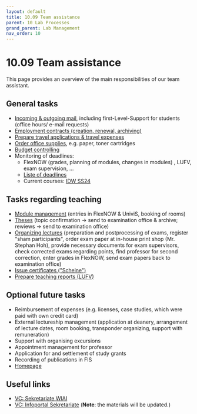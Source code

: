 ```yaml
---
layout: default
title: 10.09 Team assistance
parent: 10 Lab Processes
grand_parent: Lab Management
nav_order: 10
---
```


# 10.09 Team assistance

This page provides an overview of the main responsibilities of our team assistant.

## General tasks

- [Incoming & outgoing mail](10.51.mail.html), including first-Level-Support for students (office hours/ e-mail requests)
- [Employment contracts (creation, renewal, archiving)](10.31.contracts.html)
- [Prepare travel applications & travel expenses](10.50.travel.html)
- [Order office supplies](10.52.orders.html), e.g. paper, toner cartridges
- [Budget controlling](10.70.controlling.html#budget)
- Monitoring of deadlines:
  - FlexNOW (grades, planning of modules, changes in modules) , LUFV, exam supervision, ... 
  - [Liste of deadlines]()
  - Current courses: [IDW SS24](../32_lectures/32.02.idw-ss24.html)

## Tasks regarding teaching

- [Module management](../../teaching/30_processes/30.09.new_modules.html) (entries in FlexNOW & UniviS, booking of rooms)
- [Theses](../../teaching/30_processes/30.40.theses.html) (topic confirmation -> send to examination office & archive; rewiews -> send to examination office)
- [Organizing lectures](../../teaching/30_processes/30.10.lecture.html) (preparation and postprocessing of exams, register "sham participants", order exam paper at in-house print shop (Mr. Stephan Hoh), provide necessary documents for exam supervisors, check corrected exams regarding points, find professor for second correction, enter grades in FlexNOW, send exam papers back to examination office)
- [Issue certificates ("Scheine")](../../teaching/30_processes/30.51.certificates.html)
- [Prepare teaching reports (LUFV)](../../teaching/30_processes/30.20.reports.html)

## Optional future tasks

- Reimbursement of expenses (e.g. licenses, case studies, which were paid with own credit card)
- External lectureship management (application at deanery, arrangement of lecture dates, room booking, transponder organizing, support with remuneration)
- Support with organising excursions 
- Appointment management for professor
- Application for and settlement of study grants
- Recording of publications in FIS
- [Homepage](10.11.website.html)

## Useful links

- [VC: Sekretariate WIAI](https://vc.uni-bamberg.de/course/view.php?id=58679)
- [VC: Infoportal Sekretariate](https://vc.uni-bamberg.de/course/view.php?id=12) (**Note**: the materials will be updated.)
